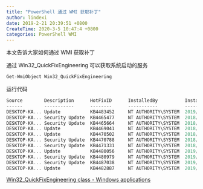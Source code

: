 ```yaml
---
title: "PowerShell 通过 WMI 获取补丁"
author: lindexi
date: 2019-2-21 20:39:51 +0800
CreateTime: 2020-3-5 10:47:4 +0800
categories: PowerShell WMI
---
```


本文告诉大家如何通过 WMI 获取补丁

<!--more-->


<!-- csdn -->

<!-- 标签：PowerShell,WMI -->

通过 Win32_QuickFixEngineering 可以获取系统启动的服务

```csharp
Get-WmiObject Win32_QuickFixEngineering
```

运行代码

```csharp
Source        Description      HotFixID      InstalledBy          InstalledOn
------        -----------      --------      -----------          -----------
DESKTOP-KA... Update           KB4483452     NT AUTHORITY\SYSTEM  2019/2/14 0:00:00
DESKTOP-KA... Security Update  KB4465477     NT AUTHORITY\SYSTEM  2018/10/30 0:00:00
DESKTOP-KA... Security Update  KB4465664     NT AUTHORITY\SYSTEM  2018/11/16 0:00:00
DESKTOP-KA... Update           KB4469041     NT AUTHORITY\SYSTEM  2018/12/7 0:00:00
DESKTOP-KA... Update           KB4470502     NT AUTHORITY\SYSTEM  2018/12/18 0:00:00
DESKTOP-KA... Security Update  KB4470788     NT AUTHORITY\SYSTEM  2018/11/17 0:00:00
DESKTOP-KA... Security Update  KB4471331     NT AUTHORITY\SYSTEM  2018/12/7 0:00:00
DESKTOP-KA... Update           KB4480056     NT AUTHORITY\SYSTEM  2019/1/10 0:00:00
DESKTOP-KA... Security Update  KB4480979     NT AUTHORITY\SYSTEM  2019/1/10 0:00:00
DESKTOP-KA... Security Update  KB4487038     NT AUTHORITY\SYSTEM  2019/2/14 0:00:00
DESKTOP-KA... Update           KB4482887     NT AUTHORITY\SYSTEM  2019/2/21 0:00:00
```

[Win32_QuickFixEngineering class - Windows applications](https://docs.microsoft.com/en-us/windows/desktop/cimwin32prov/win32-quickfixengineering )

